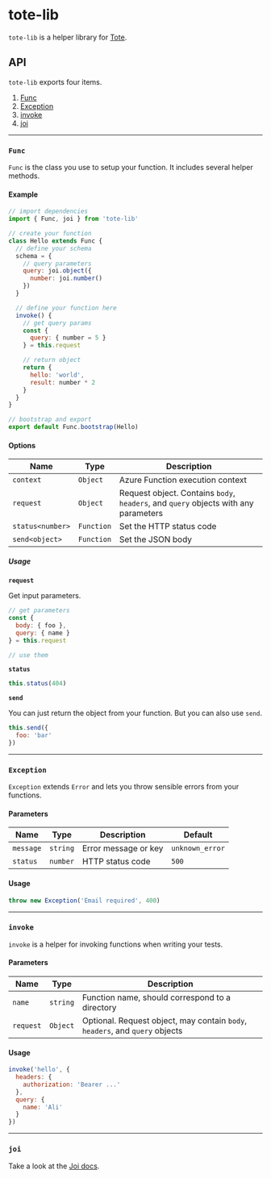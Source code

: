 # tote-lib

`tote-lib` is a helper library for [Tote](https://github.com/alizahid/tote).

## API

`tote-lib` exports four items.

1. [Func](#func)
2. [Exception](#exception)
3. [invoke](#invoke)
4. [joi](#joi)

---

### `Func`

`Func` is the class you use to setup your function. It includes several helper methods.

#### Example

```javascript
// import dependencies
import { Func, joi } from 'tote-lib'

// create your function
class Hello extends Func {
  // define your schema
  schema = {
    // query parameters
    query: joi.object({
      number: joi.number()
    })
  }

  // define your function here
  invoke() {
    // get query params
    const {
      query: { number = 5 }
    } = this.request

    // return object
    return {
      hello: 'world',
      result: number * 2
    }
  }
}

// bootstrap and export
export default Func.bootstrap(Hello)
```

#### Options

| Name             | Type       | Description                                                                         |
| ---------------- | ---------- | ----------------------------------------------------------------------------------- |
| `context`        | `Object`   | Azure Function execution context                                                    |
| `request`        | `Object`   | Request object. Contains `body`, `headers`, and `query` objects with any parameters |
| `status<number>` | `Function` | Set the HTTP status code                                                            |
| `send<object>`   | `Function` | Set the JSON body                                                                   |

##### Usage

**`request`**

Get input parameters.

```javascript
// get parameters
const {
  body: { foo },
  query: { name }
} = this.request

// use them
```

**`status`**

```javascript
this.status(404)
```

**`send`**

You can just return the object from your function. But you can also use `send`.

```javascript
this.send({
  foo: 'bar'
})
```

---

### `Exception`

`Exception` extends `Error` and lets you throw sensible errors from your functions.

#### Parameters

| Name      | Type     | Description          | Default         |
| --------- | -------- | -------------------- | --------------- |
| `message` | `string` | Error message or key | `unknown_error` |
| `status`  | `number` | HTTP status code     | `500`           |

#### Usage

```javascript
throw new Exception('Email required', 400)
```

---

### `invoke`

`invoke` is a helper for invoking functions when writing your tests.

#### Parameters

| Name      | Type     | Description                                                                  |
| --------- | -------- | ---------------------------------------------------------------------------- |
| `name`    | `string` | Function name, should correspond to a directory                              |
| `request` | `Object` | Optional. Request object, may contain `body`, `headers`, and `query` objects |

#### Usage

```javascript
invoke('hello', {
  headers: {
    authorization: 'Bearer ...'
  },
  query: {
    name: 'Ali'
  }
})
```

---

### `joi`

Take a look at the [Joi docs](https://github.com/hapijs/joi).
